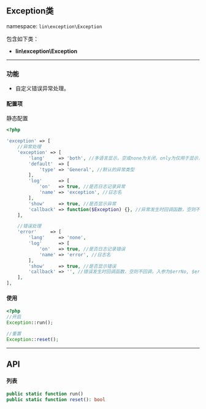 Exception类
----
namespace: `lin\exception\Exception`

包含如下类：

* **lin\exception\Exception**

---

### 功能

* 自定义错误异常处理。


#### 配置项

静态配置

~~~php
<?php

'exception' => [
    //异常处理
    'exception' => [
        'lang'     => 'both', //多语言显示，空或none为关闭，only为仅用于显示，但日志记录仍为原文，both为都用于显示和日志记录
        'default'  => [
            'type' => 'General', //默认的异常类型
        ],
        'log'      => [
            'on'   => true, //是否日志记录异常
            'name' => 'exception', //日志名
        ],
        'show'     => true, //是否显示异常
        'callback' => function($Exception) {}, //异常发生时回调函数，空则不回调，入参为异常类$Exception
    ],

    //错误处理
    'error'     => [
        'lang'     => 'none',
        'log'      => [
            'on'   => true, //是否日志记录错误
            'name' => 'error', //日志名
        ],
        'show'     => true, //是否显示错误
        'callback' => '', //错误发生时回调函数，空则不回调，入参为$errNo, $errStr, $errFile, $errLine
    ],
],
~~~

#### 使用

~~~php
<?php
//开启
Exception::run();

//重置
Exception::reset();
~~~


---


## API

#### 列表
~~~php
public static function run()
public static function reset(): bool
~~~
